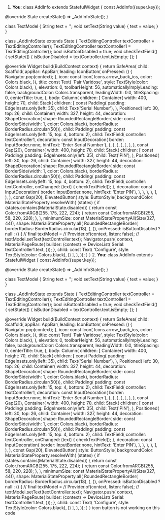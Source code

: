 1. **You**: class AddInfo extends StatefulWidget {
  const AddInfo({super.key});

  @override
  State<AddInfo> createState() => _AddInfoState();
}

class TextModel {
  String text = '';
  void setText(String value) {
    text = value;
  }
}

class _AddInfoState extends State<AddInfo> {
  TextEditingController textController = TextEditingController();
  TextEditingController textController1 = TextEditingController();
  bool isButtonDisabled = true;
  void checkTextField() {
    setState(() {
      isButtonDisabled = textController.text.isEmpty;
    });
  }

  @override
  Widget build(BuildContext context) {
    return SafeArea(
        child: Scaffold(
      appBar: AppBar(
        leading: IconButton(
            onPressed: () {
              Navigator.pop(context);
            },
            icon: const Icon(
              Icons.arrow_back_ios,
              color: Colors.black,
            )),
        title: const Text(
          'Pair Varidose',
          style: TextStyle(color: Colors.black),
        ),
        elevation: 0,
        toolbarHeight: 56,
        automaticallyImplyLeading: false,
        backgroundColor: Colors.transparent,
        leadingWidth: 0.0,
        titleSpacing: 0,
        centerTitle: true,
      ),
      body: Column(
        children: [
          Container(
            width: 400,
            height: 70,
            child: Stack(
              children: [
                const Padding(
                  padding: EdgeInsets.only(left: 35),
                  child: Text('Serial Number'),
                ),
                Positioned(
                  left: 30,
                  top: 26,
                  child: Container(
                    width: 327,
                    height: 44,
                    decoration: ShapeDecoration(
                        shape: RoundedRectangleBorder(
                            side:
                                const BorderSide(width: 1, color: Colors.black),
                            borderRadius: BorderRadius.circular(50))),
                    child: Padding(
                      padding:
                          const EdgeInsets.only(left: 15, top: 4, bottom: 2),
                      child: TextField(
                        controller: textController1,
                        decoration: const InputDecoration(
                            border: InputBorder.none,
                            hintText: 'Enter Serial Number'),
                      ),
                    ),
                  ),
                ),
              ],
            ),
          ),
          const Gap(20),
          Container(
            width: 400,
            height: 70,
            child: Stack(
              children: [
                const Padding(
                  padding: EdgeInsets.only(left: 35),
                  child: Text('PIN'),
                ),
                Positioned(
                  left: 30,
                  top: 26,
                  child: Container(
                    width: 327,
                    height: 44,
                    decoration: ShapeDecoration(
                        shape: RoundedRectangleBorder(
                            side:
                                const BorderSide(width: 1, color: Colors.black),
                            borderRadius: BorderRadius.circular(50))),
                    child: Padding(
                      padding:
                          const EdgeInsets.only(left: 15, top: 4, bottom: 2),
                      child: TextField(
                        controller: textController,
                        onChanged: (text) {
                          checkTextField();
                        },
                        decoration: const InputDecoration(
                            border: InputBorder.none, hintText: 'Enter PIN'),
                      ),
                    ),
                  ),
                ),
              ],
            ),
          ),
          const Gap(20),
          ElevatedButton(
              style: ButtonStyle(
                  backgroundColor: MaterialStateProperty.resolveWith<Color>(
                    (states) {
                      if (states.contains(MaterialState.disabled)) {
                        return const Color.fromARGB(255, 175, 222, 224);
                      }
                      return const Color.fromARGB(255, 58, 220, 228);
                    },
                  ),
                  minimumSize: const MaterialStatePropertyAll(Size(327, 44)),
                  shape: MaterialStateProperty.all(
                    RoundedRectangleBorder(
                      borderRadius: BorderRadius.circular(18),
                    ),
                  )),
              onPressed: isButtonDisabled
                  ? null
                  : () {
                      // final textModel =
                      //     Provider.of<TextModel>(context, listen: false);
                      // textModel.setText(textController.text);
                      Navigator.push(
                          context,
                          MaterialPageRoute(
                              builder: (context) => DeviceList(
                                    Serial: textController1.text,
                                  )));
                    },
              child: const Text(
                'Configure',
                style: TextStyle(color: Colors.black),
              ))
        ],
      ),
    ));
  }
}
2. **You**: class AddInfo extends StatefulWidget {
  const AddInfo({super.key});

  @override
  State<AddInfo> createState() => _AddInfoState();
}

class TextModel {
  String text = '';
  void setText(String value) {
    text = value;
  }
}

class _AddInfoState extends State<AddInfo> {
  TextEditingController textController = TextEditingController();
  TextEditingController textController1 = TextEditingController();
  bool isButtonDisabled = true;
  void checkTextField() {
    setState(() {
      isButtonDisabled = textController.text.isEmpty;
    });
  }

  @override
  Widget build(BuildContext context) {
    return SafeArea(
        child: Scaffold(
      appBar: AppBar(
        leading: IconButton(
            onPressed: () {
              Navigator.pop(context);
            },
            icon: const Icon(
              Icons.arrow_back_ios,
              color: Colors.black,
            )),
        title: const Text(
          'Pair Varidose',
          style: TextStyle(color: Colors.black),
        ),
        elevation: 0,
        toolbarHeight: 56,
        automaticallyImplyLeading: false,
        backgroundColor: Colors.transparent,
        leadingWidth: 0.0,
        titleSpacing: 0,
        centerTitle: true,
      ),
      body: Column(
        children: [
          Container(
            width: 400,
            height: 70,
            child: Stack(
              children: [
                const Padding(
                  padding: EdgeInsets.only(left: 35),
                  child: Text('Serial Number'),
                ),
                Positioned(
                  left: 30,
                  top: 26,
                  child: Container(
                    width: 327,
                    height: 44,
                    decoration: ShapeDecoration(
                        shape: RoundedRectangleBorder(
                            side:
                                const BorderSide(width: 1, color: Colors.black),
                            borderRadius: BorderRadius.circular(50))),
                    child: Padding(
                      padding:
                          const EdgeInsets.only(left: 15, top: 4, bottom: 2),
                      child: TextField(
                        controller: textController1,
                        decoration: const InputDecoration(
                            border: InputBorder.none,
                            hintText: 'Enter Serial Number'),
                      ),
                    ),
                  ),
                ),
              ],
            ),
          ),
          const Gap(20),
          Container(
            width: 400,
            height: 70,
            child: Stack(
              children: [
                const Padding(
                  padding: EdgeInsets.only(left: 35),
                  child: Text('PIN'),
                ),
                Positioned(
                  left: 30,
                  top: 26,
                  child: Container(
                    width: 327,
                    height: 44,
                    decoration: ShapeDecoration(
                        shape: RoundedRectangleBorder(
                            side:
                                const BorderSide(width: 1, color: Colors.black),
                            borderRadius: BorderRadius.circular(50))),
                    child: Padding(
                      padding:
                          const EdgeInsets.only(left: 15, top: 4, bottom: 2),
                      child: TextField(
                        controller: textController,
                        onChanged: (text) {
                          checkTextField();
                        },
                        decoration: const InputDecoration(
                            border: InputBorder.none, hintText: 'Enter PIN'),
                      ),
                    ),
                  ),
                ),
              ],
            ),
          ),
          const Gap(20),
          ElevatedButton(
              style: ButtonStyle(
                  backgroundColor: MaterialStateProperty.resolveWith<Color>(
                    (states) {
                      if (states.contains(MaterialState.disabled)) {
                        return const Color.fromARGB(255, 175, 222, 224);
                      }
                      return const Color.fromARGB(255, 58, 220, 228);
                    },
                  ),
                  minimumSize: const MaterialStatePropertyAll(Size(327, 44)),
                  shape: MaterialStateProperty.all(
                    RoundedRectangleBorder(
                      borderRadius: BorderRadius.circular(18),
                    ),
                  )),
              onPressed: isButtonDisabled
                  ? null
                  : () {
                      // final textModel =
                      //     Provider.of<TextModel>(context, listen: false);
                      // textModel.setText(textController.text);
                      Navigator.push(
                          context,
                          MaterialPageRoute(
                              builder: (context) => DeviceList(
                                    Serial: textController1.text,
                                  )));
                    },
              child: const Text(
                'Configure',
                style: TextStyle(color: Colors.black),
              ))
        ],
      ),
    ));
  }
}                                                       icon button is not working on this code